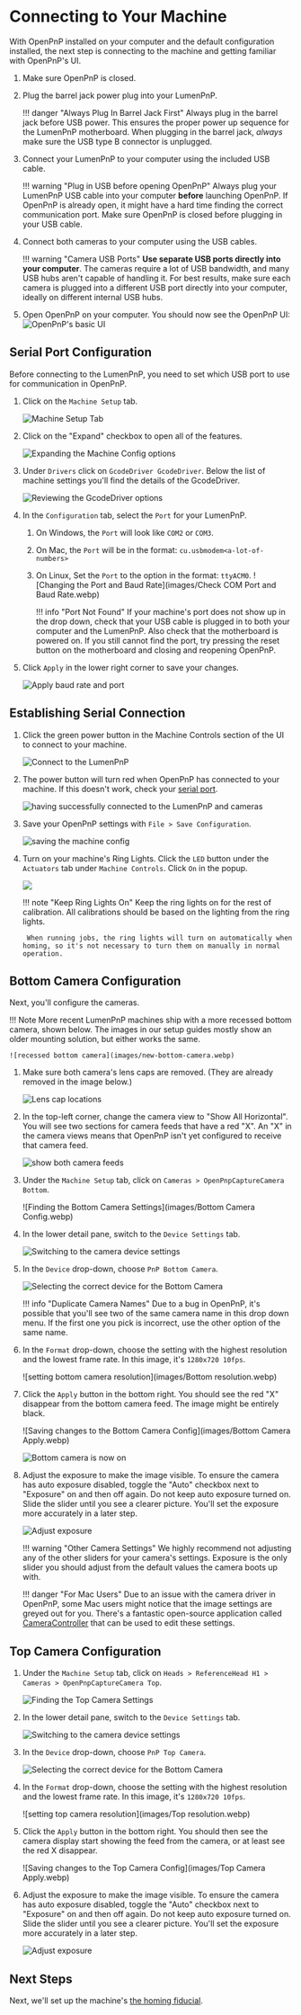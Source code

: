 # Connecting to Your Machine

With OpenPnP installed on your computer and the default configuration installed, the next step is connecting to the machine and getting familiar with OpenPnP's UI.

1. Make sure OpenPnP is closed.
2. Plug the barrel jack power plug into your LumenPnP.

    !!! danger "Always Plug In Barrel Jack First"
         Always plug in the barrel jack before USB power. This ensures the proper power up sequence for the LumenPnP motherboard. When plugging in the barrel jack, *always* make sure the USB type B connector is unplugged.

3. Connect your LumenPnP to your computer using the included USB cable.

    !!! warning "Plug in USB before opening OpenPnP"
        Always plug your LumenPnP USB cable into your computer **before** launching OpenPnP. If OpenPnP is already open, it might have a hard time finding the correct communication port. Make sure OpenPnP is closed before plugging in your USB cable.

4. Connect both cameras to your computer using the USB cables.

    !!! warning "Camera USB Ports"
        **Use separate USB ports directly into your computer**. The cameras require a lot of USB bandwidth, and many USB hubs aren't capable of handling it. For best results, make sure each camera is plugged into a different USB port directly into your computer, ideally on different internal USB hubs.

5. Open OpenPnP on your computer. You should now see the OpenPnP UI:
  ![OpenPnP's basic UI](images/openpnp-ui.webp)

## Serial Port Configuration

Before connecting to the LumenPnP, you need to set which USB port to use for communication in OpenPnP.

1. Click on the `Machine Setup` tab.

    ![Machine Setup Tab](images/Machine-Setup-Tab.webp)

2. Click on the "Expand" checkbox to open all of the features.

    ![Expanding the Machine Config options](images/Expand-Checkbox.webp)

3. Under `Drivers` click on `GcodeDriver GcodeDriver`. Below the list of machine settings you'll find the details of the GcodeDriver.

    ![Reviewing the GcodeDriver options](images/SelectGcodeDriver.webp)

1. In the `Configuration` tab, select the `Port` for your LumenPnP.
    1. On Windows, the `Port` will look like `COM2` or `COM3`.
    2. On Mac, the `Port` will be in the format: `cu.usbmodem<a-lot-of-numbers>`
    3. On Linux, Set the `Port` to the option in the format: `ttyACM0`.
    ![Changing the Port and Baud Rate](images/Check COM Port and Baud Rate.webp)

        !!! info "Port Not Found"
            If your machine's port does not show up in the drop down, check that your USB cable is plugged in to both your computer and the LumenPnP. Also check that the motherboard is powered on. If you still cannot find the port, try pressing the reset button on the motherboard and closing and reopening OpenPnP.

2. Click `Apply` in the lower right corner to save your changes.

    ![Apply baud rate and port](images/apply-machine-config.webp)

## Establishing Serial Connection

1. Click the green power button in the Machine Controls section of the UI to connect to your machine.

    ![Connect to the LumenPnP](images/connect-to-machine-power-button.webp)

1. The power button will turn red when OpenPnP has connected to your machine. If this doesn't work, check your [serial port](#serial-port-configuration).

    ![having successfully connected to the LumenPnP and cameras](images/connected-to-machine.webp)

1. Save your OpenPnP settings with `File > Save Configuration`.

    ![saving the machine config](images/save-configuration.webp)

1. Turn on your machine's Ring Lights. Click the `LED` button under the `Actuators` tab under `Machine Controls`. Click `On` in the popup.

    ![](images/turn-on-led.webp)

    !!! note "Keep Ring Lights On"
        Keep the ring lights on for the rest of calibration. All calibrations should be based on the lighting from the ring lights.

        When running jobs, the ring lights will turn on automatically when homing, so it's not necessary to turn them on manually in normal operation.

<!--
!!! success "v3.1+ Speed Increase"

    If your machine is v3.1 or higher, your machine can move much faster than the default configuration because of the addition of linear rails, and use less current for the L and R motors with the addition of pneumatic rotation couplings.

      1. In the `Gcode` tab under your `GcodeDriver`, select `Default` in the `Head Mountable` dropdown, and `CONNECT_COMMAND` in the `Setting` dropdown. **Overwrite** the existing text in this field with the new settings below. Be sure to hit `Apply` to confirm your changes.

        ```
        G21 ; Set Millimeters Mode
        G90 ; Set absolute positioning mode
        M82 ; Set absolute mode for extruder
        M204 T5000 ; Set max travel acceleration
        M201 Y1500 ; Set max Y acceleration
        M201 X2000 ; Set max X acceleration
        M203 X1000 Y1000 ; Set max feedrate in mm/min
        M906 Y1000 ; Set Y motor current
        M906 X800 ; Set X motor current
        M906 A200 ; Set L motor current
        M906 B200 ; Set R motor current
        M569 S0 X Y ; Switches to SpreadCycle
        ```

        Your settings should look similar like the image below:

        ![](images/31settings.webp)

      2. Next, under the `Setting` dropdown, choose the `HOME_COMMAND` option. **Overwrite** the existing text in this field with the new settings below. Be sure to hit `Apply` to confirm your changes.

        ```
        M569 S1 X Y ; Switches to StealthChop
        M201 Y1500 ; Set Max Y Acceleration
        M201 X2000 ; Set Max X Acceleration
        M906 Y400 ; Set Y motor current
        M906 X200 ; Set X motor current
        M914 X50 Y30 ; Set Homing Sensitivity
        G28 ; Home all axis
        M569 S0 X Y ; Switches back to SpreadCycle
        M201 Y2500 ; Set Max Y Acceleration
        M201 X3000 ; Set Max X Acceleration
        M906 Y1000 ; Set Y motor current
        M906 X800 ; Set X motor current
        ```

      3. To tell OpenPnP to take advantage of this speed increase, you can update the `Max Feed Rate` field in the `Driver Settings` tab. Enter `35000` into this field.

      4. If you need to tweak your sensorless homing settings, make sure to adjust the values in the line starting with `M914` under `HOME_COMMAND`, *not* under `CONNECT_COMMAND`. -->

## Bottom Camera Configuration

Next, you'll configure the cameras.

!!! Note
    More recent LumenPnP machines ship with a more recessed bottom camera, shown below. The images in our setup guides mostly show an older mounting solution, but either works the same.

    ![recessed bottom camera](images/new-bottom-camera.webp)

1. Make sure both camera's lens caps are removed. (They are already removed in the image below.)

    ![Lens cap locations](../5-mm-per-pixel/images/remove-lens-caps.webp)

1. In the top-left corner, change the camera view to "Show All Horizontal". You will see two sections for camera feeds that have a red "X". An "X" in the camera views means that OpenPnP isn't yet configured to receive that camera feed.

    ![show both camera feeds](images/switch-camera-display.webp)

1. Under the `Machine Setup` tab, click on `Cameras > OpenPnpCaptureCamera Bottom`.

    ![Finding the Bottom Camera Settings](images/Bottom Camera Config.webp)

1. In the lower detail pane, switch to the `Device Settings` tab.

    ![Switching to the camera device settings](images/Bottom-camera-device-settings.webp)

1. In the `Device` drop-down, choose `PnP Bottom Camera`.

    ![Selecting the correct device for the Bottom Camera](images/Bottom-camera-select-device.webp)

    !!! info "Duplicate Camera Names"
        Due to a bug in OpenPnP, it's possible that you'll see two of the same camera name in this drop down menu. If the first one you pick is incorrect, use the other option of the same name.

2. In the `Format` drop-down, choose the setting with the highest resolution and the lowest frame rate. In this image, it's `1280x720 10fps`.

    ![setting bottom camera resolution](images/Bottom resolution.webp)

3. Click the `Apply` button in the bottom right. You should see the red "X" disappear from the bottom camera feed. The image might be entirely black.

    ![Saving changes to the Bottom Camera Config](images/Bottom Camera Apply.webp)

    ![Bottom camera is now on](images/Bottom-camera-on.webp)

4. Adjust the exposure to make the image visible. To ensure the camera has auto exposure disabled, toggle the "Auto" checkbox next to "Exposure" on and then off again. Do not keep auto exposure turned on. Slide the slider until you see a clearer picture. You'll set the exposure more accurately in a later step.

    ![Adjust exposure](images/adjust-exposure.webp)

    !!! warning "Other Camera Settings"
        We highly recommend not adjusting any of the other sliders for your camera's settings. Exposure is the only slider you should adjust from the default values the camera boots up with.

    !!! danger "For Mac Users"
        Due to an issue with the camera driver in OpenPnP, some Mac users might notice that the image settings are greyed out for you. There's a fantastic open-source application called [CameraController](https://github.com/Itaybre/CameraController) that can be used to edit these settings.

## Top Camera Configuration

1. Under the `Machine Setup` tab, click on `Heads > ReferenceHead H1 > Cameras > OpenPnpCaptureCamera Top`.

    ![Finding the Top Camera Settings](images/Top-camera-settings.webp)

4. In the lower detail pane, switch to the `Device Settings` tab.

    ![Switching to the camera device settings](images/Top-camera-device-settings.webp)

5. In the `Device` drop-down, choose `PnP Top Camera`.

    ![Selecting the correct device for the Bottom Camera](images/Top-camera-select-device.webp)

1. In the `Format` drop-down, choose the setting with the highest resolution and the lowest frame rate. In this image, it's `1280x720 10fps`.

    ![setting top camera resolution](images/Top resolution.webp)

1. Click the `Apply` button in the bottom right. You should then see the camera display start showing the feed from the camera, or at least see the red X disappear.

    ![Saving changes to the Top Camera Config](images/Top Camera Apply.webp)

1. Adjust the exposure to make the image visible. To ensure the camera has auto exposure disabled, toggle the "Auto" checkbox next to "Exposure" on and then off again. Do not keep auto exposure turned on. Slide the slider until you see a clearer picture. You'll set the exposure more accurately in a later step.

    ![Adjust exposure](images/adjust-exposure-2.webp)

## Next Steps

Next, we'll set up the machine's [the homing fiducial](../4-homing-fiducial/index.md).

